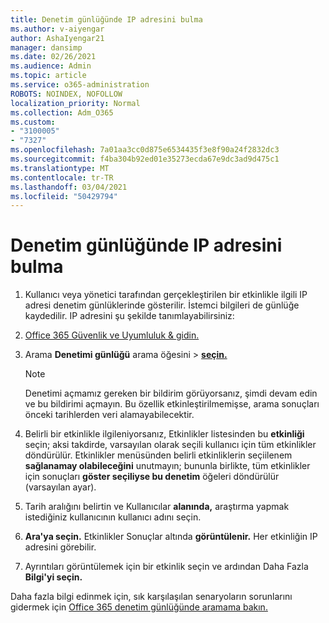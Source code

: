 ```yaml
---
title: Denetim günlüğünde IP adresini bulma
ms.author: v-aiyengar
author: AshaIyengar21
manager: dansimp
ms.date: 02/26/2021
ms.audience: Admin
ms.topic: article
ms.service: o365-administration
ROBOTS: NOINDEX, NOFOLLOW
localization_priority: Normal
ms.collection: Adm_O365
ms.custom:
- "3100005"
- "7327"
ms.openlocfilehash: 7a01aa3cc0d875e6534435f3e8f90a24f2832dc3
ms.sourcegitcommit: f4ba304b92ed01e35273ecda67e9dc3ad9d475c1
ms.translationtype: MT
ms.contentlocale: tr-TR
ms.lasthandoff: 03/04/2021
ms.locfileid: "50429794"
---
```

# <a name="find-the-ip-address-in-audit-log"></a>Denetim günlüğünde IP adresini bulma

1. Kullanıcı veya yönetici tarafından gerçekleştirilen bir etkinlikle ilgili IP adresi denetim günlüklerinde gösterilir. İstemci bilgileri de günlüğe kaydedilir. IP adresini şu şekilde tanımlayabilirsiniz:

1. [Office 365 Güvenlik ve Uyumluluk & gidin.](https://go.microsoft.com/fwlink/p/?linkid=2077143)
1. Arama **Denetimi günlüğü** arama öğesini  >  **[seçin.](https://go.microsoft.com/fwlink/?linkid=2103759)**
    > [!NOTE]
    > Denetimi açmamız gereken bir bildirim görüyorsanız, şimdi devam edin ve bu bildirimi açmayın. Bu özellik etkinleştirilmemişse, arama sonuçları önceki tarihlerden veri alamayabilecektir.
1. Belirli bir etkinlikle ilgileniyorsanız, Etkinlikler listesinden bu **etkinliği** seçin; aksi takdirde, varsayılan olarak seçili kullanıcı için tüm etkinlikler döndürülür. Etkinlikler menüsünden belirli etkinliklerin seçiilenem **sağlanamay olabileceğini** unutmayın; bununla birlikte, tüm etkinlikler için sonuçları **göster seçiliyse bu denetim** öğeleri döndürülür (varsayılan ayar).
1. Tarih aralığını belirtin ve Kullanıcılar **alanında,** araştırma yapmak istediğiniz kullanıcının kullanıcı adını seçin.
1. **Ara'ya seçin.** Etkinlikler Sonuçlar altında **görüntülenir.** Her etkinliğin IP adresini görebilir.
1. Ayrıntıları görüntülemek için bir etkinlik seçin ve ardından Daha Fazla **Bilgi'yi seçin.**

Daha fazla bilgi edinmek için, sık karşılaşılan senaryoların sorunlarını gidermek için [Office 365 denetim günlüğünde aramama bakın.](https://go.microsoft.com/fwlink/?linkid=2103944)
